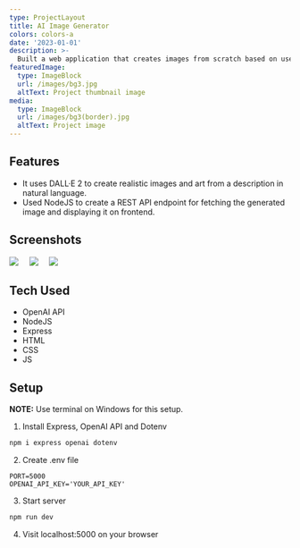 ```yaml
---
type: ProjectLayout
title: AI Image Generator
colors: colors-a
date: '2023-01-01'
description: >-
  Built a web application that creates images from scratch based on user‑provided text. It uses DALL·E 2 to create realistic images.
featuredImage:
  type: ImageBlock
  url: /images/bg3.jpg
  altText: Project thumbnail image
media:
  type: ImageBlock
  url: /images/bg3(border).jpg
  altText: Project image
---
```


## Features

- It uses DALL·E 2 to create realistic images and art from a description in natural language.
- Used NodeJS to create a REST API endpoint for fetching the generated image and displaying it on frontend.

## Screenshots

<img src='/images/aiimage/sc1.png'>&nbsp;&nbsp;&nbsp;&nbsp;
<img src='/images/aiimage/sc2.png'>&nbsp;&nbsp;&nbsp;&nbsp;
<img src='/images/aiimage/sc3.png'>

## Tech Used

- OpenAI API
- NodeJS
- Express
- HTML
- CSS
- JS

## Setup

**NOTE:** Use terminal on Windows for this setup.

1. Install Express, OpenAI API and Dotenv

```bash
npm i express openai dotenv
```

2. Create .env file

```
PORT=5000
OPENAI_API_KEY='YOUR_API_KEY'
```

3. Start server

```bash
npm run dev
```

4.  Visit localhost:5000 on your browser
